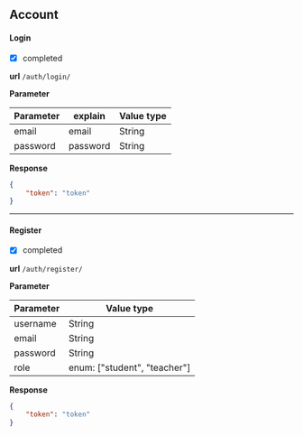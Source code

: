 ## Account

#### Login

- [x] completed

**url** 	```/auth/login/```

**Parameter**

| Parameter | explain  | Value type |
| --------- | -------- | ---------- |
| email     | email    | String     |
| password  | password | String     |

**Response**

```json
{
    "token": "token"
}
```

***

#### Register

- [x] completed

**url** 	```/auth/register/```

**Parameter**

| Parameter | Value type |
| --------- | ---------- |
| username  | String     |
| email     | String     |
| password  | String     |
| role  | enum: ["student", "teacher"]     |

**Response**
```json
{
    "token": "token"
}
```